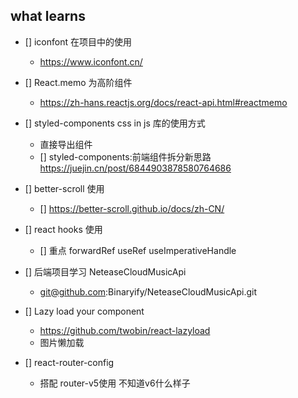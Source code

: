 ## what learns

- [] iconfont 在项目中的使用

  - https://www.iconfont.cn/

- [] React.memo 为高阶组件

  - https://zh-hans.reactjs.org/docs/react-api.html#reactmemo

- [] styled-components css in js 库的使用方式

  - 直接导出组件
  - [] styled-components:前端组件拆分新思路 https://juejin.cn/post/6844903878580764686

- [] better-scroll 使用

  - [] https://better-scroll.github.io/docs/zh-CN/

- [] react hooks 使用

  - [] 重点 forwardRef useRef useImperativeHandle

- [] 后端项目学习 NeteaseCloudMusicApi

  - git@github.com:Binaryify/NeteaseCloudMusicApi.git

- [] Lazy load your component

  - https://github.com/twobin/react-lazyload
  - 图片懒加载

- [] react-router-config
  - 搭配 router-v5使用 不知道v6什么样子